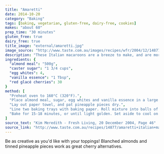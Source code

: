 ```yaml
---
title: "Amaretti"
date: 2014-10-20
category: "Baking"
tags: [baking, vegetarian, gluten-free, dairy-free, cookies]
makes: "about 60"
prep_time: "30 minutes"
gluten_free: true
dairy_free: true
title_image: "external/amaretti.jpg"
image_source: "http://www.taste.com.au/images/recipes/wfr/2004/12/14877_l.jpg"
description: "These Italian macaroons are a breeze to make, and are more filling than the average cookie."
ingredients: {
  "almond meal": "500g",
  "caster sugar": "1 3/4 cups",
  "egg whites": 4,
  "vanilla essence": "1 Tbsp",
  "red glacé cherries": 30
}
method: [
  "Preheat oven to 160°C (320°F).",
  "Place almond meal, sugar, egg whites and vanilla essence in a large bowl. Mix vigorously with a wooden spoon until well combined.",
  "Lay out paper towel, and pat pineapple pieces dry.",
  "Line two baking trays with baking paper. Roll mixture into balls of approximately 2 teaspoons. Place on trays, then press a topping into each.",
  "Bake for 15-18 minutes, or until light golden. Set aside to cool on trays for 10 minutes, before transferring to a wire rack to cool completely."
]
source_text: "Kim Meredith - Fresh Living, 20 December 2004, Page 46"
source_link: "http://www.taste.com.au/recipes/14877/amaretti+italian+macaroons"
---
```

Be as creative as you'd like with your toppings! Blanched almonds and tinned pineapple pieces work as great cherry alternatives.
